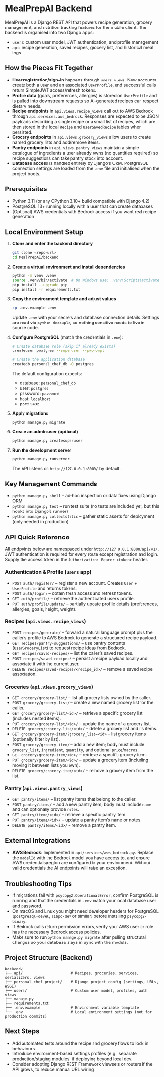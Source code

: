 # MealPrepAI Backend

MealPrepAI is a Django REST API that powers recipe generation, grocery management, and nutrition tracking features for the mobile client. The backend is organised into two Django apps:

- `users`: custom user model, JWT authentication, and profile management
- `api`: recipe generation, saved recipes, grocery list, and historical meal logs

## How the Pieces Fit Together

- **User registration/sign-in** happens through `users.views`. New accounts create both a `User` and an associated `UserProfile`, and successful calls return SimpleJWT access/refresh tokens.
- **Profile data** (goals, preferences, allergies) is stored on `UserProfile` and is pulled into downstream requests so AI-generated recipes can respect dietary needs.
- **Recipe endpoints** in `api.views.recipe_views` call out to AWS Bedrock through `api.services.aws_bedrock`. Responses are expected to be JSON payloads describing a single recipe or a small list of recipes, which are then stored in the local `Recipe` and `UserSavedRecipe` tables when persisted.
- **Grocery endpoints** in `api.views.grocery_views` allow users to create named grocery lists and add/remove items.
- **Pantry endpoints** in `api.views.pantry_views` maintain a simple catalogue of ingredients a user already owns (no quantities required) so recipe suggestions can take pantry stock into account.
- **Database access** is handled entirely by Django’s ORM. PostgreSQL connection settings are loaded from the `.env` file and initialised when the project boots.

## Prerequisites

- Python 3.11 (or any CPython 3.10+ build compatible with Django 4.2)
- PostgreSQL 13+ running locally with a user that can create databases
- (Optional) AWS credentials with Bedrock access if you want real recipe generation

## Local Environment Setup

1. **Clone and enter the backend directory**
   ```bash
   git clone <repo-url>
   cd MealPrepAI/backend
   ```

2. **Create a virtual environment and install dependencies**
   ```bash
   python -m venv .venv
   source .venv/bin/activate  # On Windows use: .venv\Scripts\activate
   pip install --upgrade pip
   pip install -r requirements.txt
   ```

3. **Copy the environment template and adjust values**
   ```bash
   cp .env.example .env
   ```
   Update `.env` with your secrets and database connection details. Settings are read via `python-decouple`, so nothing sensitive needs to live in source code.

4. **Configure PostgreSQL** (match the credentials in `.env`):
   ```bash
   # Create database role (skip if already exists)
   createuser postgres --superuser --pwprompt

   # Create the application database
   createdb personal_chef_db -O postgres
   ```
   The default configuration expects:
   - database: `personal_chef_db`
   - user: `postgres`
   - password: `password`
   - host: `localhost`
   - port: `5432`

5. **Apply migrations**
   ```bash
   python manage.py migrate
   ```

6. **Create an admin user (optional)**
   ```bash
   python manage.py createsuperuser
   ```

7. **Run the development server**
   ```bash
   python manage.py runserver
   ```
   The API listens on `http://127.0.0.1:8000/` by default.

## Key Management Commands

- `python manage.py shell` – ad-hoc inspection or data fixes using Django ORM
- `python manage.py test` – run test suite (no tests are included yet, but this hooks into Django’s runner)
- `python manage.py collectstatic` – gather static assets for deployment (only needed in production)

## API Quick Reference

All endpoints below are namespaced under `http://127.0.0.1:8000/api/v1/`. JWT authentication is required for every route except registration and login. Supply the access token in the `Authorization: Bearer <token>` header.

### Authentication & Profile (`users` app)

- `POST auth/register/` – register a new account. Creates `User` + `UserProfile` and returns tokens.
- `POST auth/login/` – obtain fresh access and refresh tokens.
- `GET auth/profile/` – retrieve the authenticated user’s profile.
- `PUT auth/profile/update/` – partially update profile details (preferences, allergies, goals, height, weight).

### Recipes (`api.views.recipe_views`)

- `POST recipes/generate/` – forward a natural language prompt plus the caller’s profile to AWS Bedrock to generate a structured recipe payload.
- `GET recipes/pantry-suggestions/` – use pantry contents (`UserGroceryList`) to request recipe ideas from Bedrock.
- `GET recipes/saved-recipes/` – list the caller’s saved recipes.
- `POST recipes/saved-recipes/` – persist a recipe payload locally and associate it with the current user.
- `DELETE recipes/saved-recipes/<recipe_id>/` – remove a saved recipe association.

### Groceries (`api.views.grocery_views`)

- `GET grocery/grocery-list/` – list all grocery lists owned by the caller.
- `POST grocery/grocery-list/` – create a new named grocery list for the caller.
- `GET grocery/grocery-list/<id>/` – retrieve a specific grocery list (includes nested items).
- `PUT grocery/grocery-list/<id>/` – update the name of a grocery list.
- `DELETE grocery/grocery-list/<id>/` – delete a grocery list and its items.
- `GET grocery/grocery-item/?grocery_list=<id>` – list grocery items (optionally filter by list).
- `POST grocery/grocery-item/` – add a new item; body must include `grocery_list`, `ingredient`, `quantity`, and optional `price`/`macros`.
- `GET grocery/grocery-item/<id>/` – retrieve a specific grocery item.
- `PUT grocery/grocery-item/<id>/` – update a grocery item (including moving it between lists you own).
- `DELETE grocery/grocery-item/<id>/` – remove a grocery item from the list.

### Pantry (`api.views.pantry_views`)

- `GET pantry/items/` – list pantry items that belong to the caller.
- `POST pantry/items/` – add a new pantry item; body must include `name` and can optionally provide `notes`.
- `GET pantry/items/<id>/` – retrieve a specific pantry item.
- `PUT pantry/items/<id>/` – update a pantry item’s name or notes.
- `DELETE pantry/items/<id>/` – remove a pantry item.

## External Integrations

- **AWS Bedrock**: Implemented in `api/services/aws_bedrock.py`. Replace the `modelId` with the Bedrock model you have access to, and ensure AWS credentials/region are configured in your environment. Without valid credentials the AI endpoints will raise an exception.

## Troubleshooting Tips

- If migrations fail with `psycopg2.OperationalError`, confirm PostgreSQL is running and that the credentials in `.env` match your local database user and password.
- On macOS and Linux you might need developer headers for PostgreSQL (`postgresql-devel`, `libpq-dev` or similar) before installing `psycopg2-binary`.
- If Bedrock calls return permission errors, verify your AWS user or role has the necessary Bedrock access policies.
- Make sure to run `python manage.py migrate` after pulling structural changes so your database stays in sync with the models.

## Project Structure (Backend)

```
backend/
├── api/                      # Recipes, groceries, services, serializers, views
├── personal_chef_project/    # Django project config (settings, URLs, WSGI)
├── users/                    # Custom user model, profiles, auth views
├── manage.py
├── requirements.txt
├── .env.example              # Environment variable template
└── .env                      # Local environment settings (not for production commits)
```

## Next Steps

- Add automated tests around the recipe and grocery flows to lock in behaviours.
- Introduce environment-based settings profiles (e.g., separate production/staging modules) if deploying beyond local dev.
- Consider adopting Django REST Framework viewsets or routers if the API grows, to reduce manual URL wiring.
